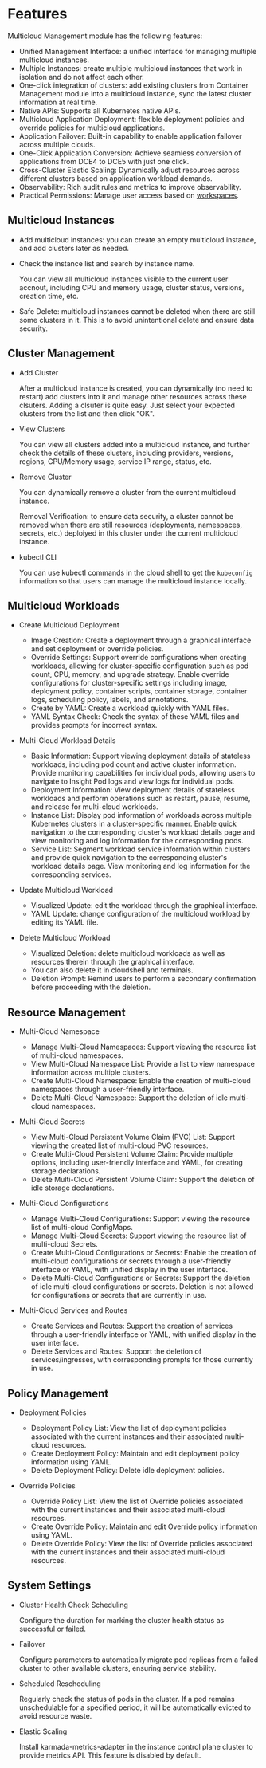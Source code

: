 # Features

Multicloud Management module has the following features:

- Unified Management Interface: a unified interface for managing multiple multicloud instances.
- Multiple Instances: create multiple multicloud instances that work in isolation and do not affect each other.
- One-click integration of clusters: add existing clusters from Container Management module into a multicloud instance, sync the latest cluster information at real time.
- Native APIs: Supports all Kubernetes native APIs.
- Multicloud Application Deployment: flexible deployment policies and override policies for multicloud applications.
- Application Failover: Built-in capability to enable application failover across multiple clouds.
- One-Click Application Conversion: Achieve seamless conversion of applications from DCE4 to DCE5 with just one click.
- Cross-Cluster Elastic Scaling: Dynamically adjust resources across different clusters based on application workload demands.
- Observability: Rich audit rules and metrics to improve observability.
- Practical Permissions: Manage user access based on [workspaces](../../ghippo/user-guide/workspace/workspace.md).

## Multicloud Instances

- Add multicloud instances: you can create an empty multicloud instance, and add clusters later as needed.

- Check the instance list and search by instance name.

    You can view all multicloud instances visible to the current user accnout, including CPU and memory usage, cluster status, versions, creation time, etc.

- Safe Delete: multicloud instances cannot be deleted when there are still some clusters in it. This is to avoid unintentional delete and ensure data security.

## Cluster Management

- Add Cluster

    After a multicloud instance is created, you can dynamically (no need to restart) add clusters into it and manage other resources across these clsuters. Adding a clsuter is quite easy. Just select your expected clusters from the list and then click "OK".

- View Clusters

    You can view all clusters added into a multicloud instance, and further check the details of these clusters, including providers, versions, regions, CPU/Memory usage, service IP range, status, etc.

- Remove Cluster

    You can dynamically remove a cluster from the current multicloud instance.

    Removal Verification: to ensure data security, a cluster cannot be removed when there are still resources (deployments, namespaces, secrets, etc.) deploiyed in this cluster under the current multicloud instance.

- kubectl CLI

    You can use kubectl commands in the cloud shell to get the `kubeconfig` information so that users can manage the multicloud instance locally.

## Multicloud Workloads

- Create Multicloud Deployment

    - Image Creation: Create a deployment through a graphical interface and set deployment or override policies.
    - Override Settings: Support override configurations when creating workloads, allowing for cluster-specific configuration such as pod count, CPU, memory, and upgrade strategy. Enable override configurations for cluster-specific settings including image, deployment policy, container scripts, container storage, container logs, scheduling policy, labels, and annotations.
    - Create by YAML: Create a workload quickly with YAML files.
    - YAML Syntax Check: Check the syntax of these YAML files and provides prompts for incorrect syntax.

- Multi-Cloud Workload Details

    - Basic Information: Support viewing deployment details of stateless workloads, including pod count and active cluster information. Provide monitoring capabilities for individual pods, allowing users to navigate to Insight Pod logs and view logs for individual pods.
    - Deployment Information: View deployment details of stateless workloads and perform operations such as restart, pause, resume, and release for multi-cloud workloads.
    - Instance List: Display pod information of workloads across multiple Kubernetes clusters in a cluster-specific manner. Enable quick navigation to the corresponding cluster's workload details page and view monitoring and log information for the corresponding pods.
    - Service List: Segment workload service information within clusters and provide quick navigation to the corresponding cluster's workload details page. View monitoring and log information for the corresponding services.

- Update Multicloud Workload

    - Visualized Update: edit the workload through the graphical interface.
    - YAML Update: change configuration of the multicloud workload by editing its YAML file.

- Delete Multicloud Workload

    - Visualized Deletion: delete multicloud workloads as well as resources therein through the graphical interface.
    - You can also delete it in cloudshell and terminals.
    - Deletion Prompt: Remind users to perform a secondary confirmation before proceeding with the deletion.

## Resource Management

- Multi-Cloud Namespace

    - Manage Multi-Cloud Namespaces: Support viewing the resource list of multi-cloud namespaces.
    - View Multi-Cloud Namespace List: Provide a list to view namespace information across multiple clusters.
    - Create Multi-Cloud Namespace: Enable the creation of multi-cloud namespaces through a user-friendly interface.
    - Delete Multi-Cloud Namespace: Support the deletion of idle multi-cloud namespaces.

- Multi-Cloud Secrets

    - View Multi-Cloud Persistent Volume Claim (PVC) List: Support viewing the created list of multi-cloud PVC resources.
    - Create Multi-Cloud Persistent Volume Claim: Provide multiple options, including user-friendly interface and YAML, for creating storage declarations.
    - Delete Multi-Cloud Persistent Volume Claim: Support the deletion of idle storage declarations.

- Multi-Cloud Configurations

    - Manage Multi-Cloud Configurations: Support viewing the resource list of multi-cloud ConfigMaps.
    - Manage Multi-Cloud Secrets: Support viewing the resource list of multi-cloud Secrets.
    - Create Multi-Cloud Configurations or Secrets: Enable the creation of multi-cloud configurations or secrets through a user-friendly interface or YAML, with unified display in the user interface.
    - Delete Multi-Cloud Configurations or Secrets: Support the deletion of idle multi-cloud configurations or secrets. Deletion is not allowed for configurations or secrets that are currently in use.

- Multi-Cloud Services and Routes

    - Create Services and Routes: Support the creation of services through a user-friendly interface or YAML, with unified display in the user interface.
    - Delete Services and Routes: Support the deletion of services/ingresses, with corresponding prompts for those currently in use.

## Policy Management

- Deployment Policies

    - Deployment Policy List: View the list of deployment policies associated with the current instances and their associated multi-cloud resources.
    - Create Deployment Policy: Maintain and edit deployment policy information using YAML.
    - Delete Deployment Policy: Delete idle deployment policies.

- Override Policies

    - Override Policy List: View the list of Override policies associated with the current instances and their associated multi-cloud resources.
    - Create Override Policy: Maintain and edit Override policy information using YAML.
    - Delete Override Policy: View the list of Override policies associated with the current instances and their associated multi-cloud resources.

## System Settings

- Cluster Health Check Scheduling

    Configure the duration for marking the cluster health status as successful or failed.

- Failover

    Configure parameters to automatically migrate pod replicas from a failed cluster to other available clusters, ensuring service stability.

- Scheduled Rescheduling

    Regularly check the status of pods in the cluster. If a pod remains unschedulable for a specified period, it will be automatically evicted to avoid resource waste.

- Elastic Scaling

    Install karmada-metrics-adapter in the instance control plane cluster to provide metrics API. This feature is disabled by default.
